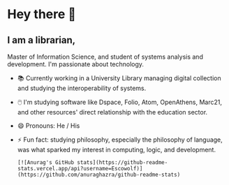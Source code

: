 # Hey there 👋
## I am a librarian, 

Master of Information Science, and student of systems analysis and development. I'm passionate about technology.

- 📚 Currently working in a University Library managing digital collection and studying the interoperability of systems.
- 🖱️ I'm studying software like Dspace, Folio, Atom, OpenAthens, Marc21, and other resources' direct relationship with the education sector.
- 😄 Pronouns: He / His

- ⚡ Fun fact: studying philosophy, especially the philosophy of language, was what sparked my interest in computing, logic, and development. 

  ```
  [![Anurag's GitHub stats](https://github-readme-stats.vercel.app/api?username=Escowolf)](https://github.com/anuraghazra/github-readme-stats)
  ```
